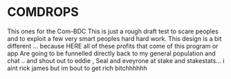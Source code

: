 # COMDROPS
This ones for the Com-BDC
This is just a rough draft test to scare peoples and to exploit a few very smart peoples hard hard work.
This design is a bit different ... because HERE all of these profits that come of this program or app
Are going to be funnelled directly back to my general population and chat .. and shout out to eddie , Seal and eveyrone at 
stake and stakestats... i aint rick james but im bout to get rich bitchhhhhh
